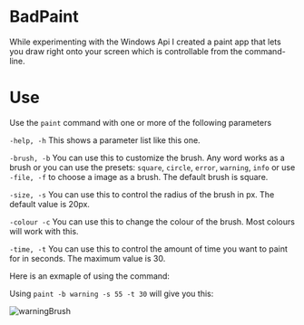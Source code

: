 # BadPaint
While experimenting with the Windows Api I created a paint app that lets you draw right onto your screen which is controllable from the command-line.
# Use
Use the `paint` command with one or more of the following parameters

  `-help, -h` This shows a parameter list like this one.
  
  `-brush, -b` You can use this to customize the brush. Any word works as a brush or you can use the presets: `square`, `circle`, `error`, `warning`, `info` or use `-file, -f` to    choose a image as a brush. The default brush is square.
  
  `-size, -s` You can use this to control the radius of the brush in px. The default value is 20px.
  
  `-colour -c` You can use this to change the colour of the brush. Most colours will work with this.
  
  `-time, -t` You can use this to control the amount of time you want to paint for in seconds. The maximum value is 30.
  
 Here is an exmaple of using the command:
 
 Using `paint -b warning -s 55 -t 30` will give you this:
 
 ![warningBrush](https://user-images.githubusercontent.com/94676987/155886699-256e134c-ae94-40ec-9820-8debf26186d1.png)
 
 
